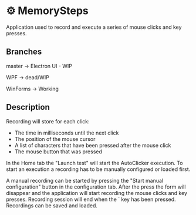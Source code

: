 # ⚙️ MemorySteps
Application used to record and execute a series of mouse clicks and key presses.

## Branches
master -> Electron UI - WIP

WPF -> dead/WIP

WinForms -> Working

## Description

Recording will store for each click:
 - The time in milliseconds until the next click
 - The position of the mouse cursor
 - A list of characters that have been pressed after the mouse click
 - The mouse button that was pressed
 
In the Home tab the "Launch test" will start the AutoClicker execution.
To start an execution a recording has to be manually configured or loaded first.

A manual recording can be started by pressing the "Start manual configuration" button in the 
configuration tab. After the press the form will disappear and the application will start
recording the mouse clicks and key presses. Recording session will end when the ` key has
been pressed. Recordings can be saved and loaded.

